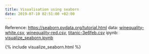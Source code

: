 ```yaml
---
title: Visualisation using seaborn
date: 2019-07-10 02:51:00 +02:00
---
```


Reference: https://seaborn.pydata.org/tutorial.html
data: [winequality-white.csv](/uploads/winequality-white.csv), [winequality-red.csv](/uploads/winequality-red.csv), [titanic-3e6feb.csv](/uploads/titanic-3e6feb.csv)
ipynb: [visualize_seaborn.ipynb](/uploads/visualize_seaborn.ipynb)

{% include visualize_seaborn.html %}